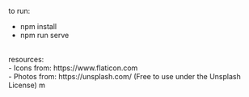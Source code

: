 to run: <br>
- npm install
- npm run serve
<br>
resources: <br>
- Icons from: https://www.flaticon.com <br>
- Photos from: https://unsplash.com/ (Free to use under the Unsplash License)
m
